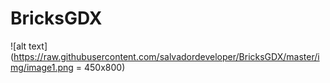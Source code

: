 # BricksGDX
![alt text](https://raw.githubusercontent.com/salvadordeveloper/BricksGDX/master/img/image1.png =  450x800)

